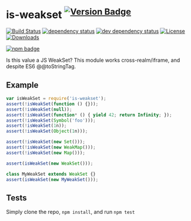 # is-weakset <sup>[![Version Badge][2]][1]</sup>

[![Build Status][3]][4]
[![dependency status][5]][6]
[![dev dependency status][7]][8]
[![License][license-image]][license-url]
[![Downloads][downloads-image]][downloads-url]

[![npm badge][11]][1]

Is this value a JS WeakSet? This module works cross-realm/iframe, and despite ES6 @@toStringTag.

## Example

```js
var isWeakSet = require('is-weakset');
assert(!isWeakSet(function () {}));
assert(!isWeakSet(null));
assert(!isWeakSet(function* () { yield 42; return Infinity; });
assert(!isWeakSet(Symbol('foo')));
assert(!isWeakSet(1n));
assert(!isWeakSet(Object(1n)));

assert(!isWeakSet(new Set()));
assert(!isWeakSet(new WeakMap()));
assert(!isWeakSet(new Map()));

assert(isWeakSet(new WeakSet()));

class MyWeakSet extends WeakSet {}
assert(isWeakSet(new MyWeakSet()));
```

## Tests
Simply clone the repo, `npm install`, and run `npm test`

[1]: https://npmjs.org/package/is-weakset
[2]: http://versionbadg.es/inspect-js/is-weakset.svg
[3]: https://travis-ci.org/inspect-js/is-weakset.svg
[4]: https://travis-ci.org/inspect-js/is-weakset
[5]: https://david-dm.org/inspect-js/is-weakset.svg
[6]: https://david-dm.org/inspect-js/is-weakset
[7]: https://david-dm.org/inspect-js/is-weakset/dev-status.svg
[8]: https://david-dm.org/inspect-js/is-weakset#info=devDependencies
[11]: https://nodei.co/npm/is-weakset.png?downloads=true&stars=true
[license-image]: http://img.shields.io/npm/l/is-weakset.svg
[license-url]: LICENSE
[downloads-image]: http://img.shields.io/npm/dm/is-weakset.svg
[downloads-url]: http://npm-stat.com/charts.html?package=is-weakset
